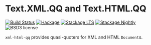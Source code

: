 
Text.XML.QQ and Text.HTML.QQ
============================

[![Build Status](https://secure.travis-ci.org/cdepillabout/xml-html-qq.svg)](http://travis-ci.org/cdepillabout/xml-html-qq)
[![Hackage](https://img.shields.io/hackage/v/xml-html-qq.svg)](https://hackage.haskell.org/package/xml-html-qq)
[![Stackage LTS](http://stackage.org/package/xml-html-qq/badge/lts)](http://stackage.org/lts/package/xml-html-qq)
[![Stackage Nightly](http://stackage.org/package/xml-html-qq/badge/nightly)](http://stackage.org/nightly/package/xml-html-qq)
![BSD3 license](https://img.shields.io/badge/license-BSD3-blue.svg)

`xml-html-qq` provides quasi-quoters for XML and HTML `Document`s.
